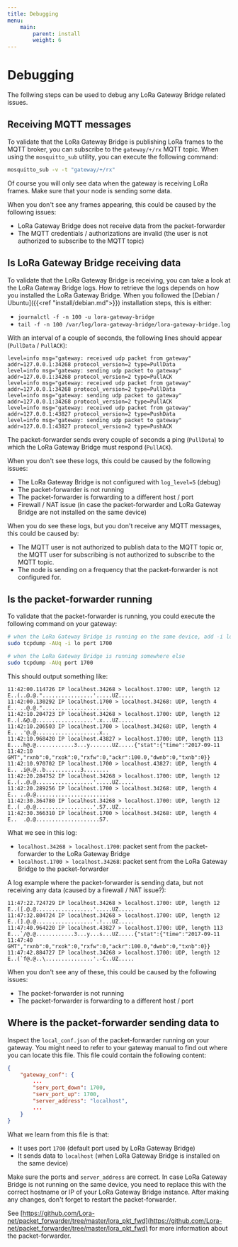 ```yaml
---
title: Debugging
menu:
    main:
        parent: install
        weight: 6
---
```


# Debugging

The follwing steps can be used to debug any LoRa Gateway Bridge related issues.

## Receiving MQTT messages

To validate that the LoRa Gateway Bridge is publishing LoRa frames to the
MQTT broker, you can subscribe to the `gateway/+/rx` MQTT topic. When using
the `mosquitto_sub` utility, you can execute the following command:

```bash
mosquitto_sub -v -t "gateway/+/rx"
```

Of course you will only see data when the gateway is receiving LoRa frames.
Make sure that your node is sending some data.

When you don't see any frames appearing, this could be caused by the following issues:

* LoRa Gateway Bridge does not receive data from the packet-forwarder
* The MQTT credentials / authorizations are invalid (the user is not authorized
  to subscribe to the MQTT topic)

## Is LoRa Gateway Bridge receiving data

To validate that the LoRa Gateway Bridge is receiving, you can take a look
at the LoRa Gateway Bridge logs. How to retrieve the logs depends on how you
installed the LoRa Gateway Bridge. When you followed the [Debian / Ubuntu]({{<ref "install/debian.md">}})
installation steps, this is either:

* `journalctl -f -n 100 -u lora-gateway-bridge`
* `tail -f -n 100 /var/log/lora-gateway-bridge/lora-gateway-bridge.log`

With an interval of a couple of seconds, the following lines should appear (`PullData` / `PullACK`):

```text
level=info msg="gateway: received udp packet from gateway" addr=127.0.0.1:34268 protocol_version=2 type=PullData
level=info msg="gateway: sending udp packet to gateway" addr=127.0.0.1:34268 protocol_version=2 type=PullACK
level=info msg="gateway: received udp packet from gateway" addr=127.0.0.1:34268 protocol_version=2 type=PullData
level=info msg="gateway: sending udp packet to gateway" addr=127.0.0.1:34268 protocol_version=2 type=PullACK
level=info msg="gateway: received udp packet from gateway" addr=127.0.0.1:43827 protocol_version=2 type=PushData
level=info msg="gateway: sending udp packet to gateway" addr=127.0.0.1:43827 protocol_version=2 type=PushACK
```

The packet-forwarder sends every couple of seconds a ping (`PullData`) to which
the LoRa Gateway Bridge must respond (`PullACK`).

When you don't see these logs, this could be caused by the following issues:

* The LoRa Gateway Bridge is not configured with `log_level=5` (debug)
* The packet-forwarder is not running
* The packet-forwarder is forwarding to a different host / port
* Firewall / NAT issue (in case the packet-forwarder and LoRa Gateway Bridge are not installed on the same device)

When you do see these logs, but you don't receive any MQTT messages, this could
be caused by:

* The MQTT user is not authorized to publish data to the MQTT topic or, the MQTT
  user for subscribing is not authorized to subscribe to the MQTT topic.
* The node is sending on a frequency that the packet-forwarder is not
  configured for.

## Is the packet-forwarder running

To validate that the packet-forwarder is running, you could execute the
following command on your gateway:

```bash
# when the LoRa Gateway Bridge is running on the same device, add -i lo
sudo tcpdump -AUq -i lo port 1700

# when the LoRa Gateway Bridge is running somewhere else
sudo tcpdump -AUq port 1700
```

This should output something like:

```text
11:42:00.114726 IP localhost.34268 > localhost.1700: UDP, length 12
E..(..@.@."................'.....UZ.....
11:42:00.130292 IP localhost.1700 > localhost.34268: UDP, length 4
E.. ..@.@.".....................
11:42:10.204723 IP localhost.34268 > localhost.1700: UDP, length 12
E..(.&@.@..................'.x...UZ.....
11:42:10.206503 IP localhost.1700 > localhost.34268: UDP, length 4
E.. .'@.@....................x..
11:42:10.968420 IP localhost.43827 > localhost.1700: UDP, length 113
E....h@.@............3...y.......UZ.....{"stat":{"time":"2017-09-11 11:42:10 GMT","rxnb":0,"rxok":0,"rxfw":0,"ackr":100.0,"dwnb":0,"txnb":0}}
11:42:10.970702 IP localhost.1700 > localhost.43827: UDP, length 4
E.. .i@.@..b...........3........
11:42:20.284752 IP localhost.34268 > localhost.1700: UDP, length 12
E..(..@.@..................'.....UZ.....
11:42:20.289256 IP localhost.1700 > localhost.34268: UDP, length 4
E.. ..@.@.......................
11:42:30.364780 IP localhost.34268 > localhost.1700: UDP, length 12
E..( .@.@..................'.S7..UZ.....
11:42:30.366310 IP localhost.1700 > localhost.34268: UDP, length 4
E..  .@.@....................S7.
```

What we see in this log:

* `localhost.34268 > localhost.1700`: packet sent from the packet-forwarder to the LoRa Gateway Bridge
* `localhost.1700 > localhost.34268`: packet sent from the LoRa Gateway Bridge to the packet-forwarder

A log example where the packet-forwarder is sending data, but not receiving
any data (caused by a firewall / NAT issue?):

```text
11:47:22.724729 IP localhost.34268 > localhost.1700: UDP, length 12
E..([.@.@..................'.....UZ.....
11:47:32.804724 IP localhost.34268 > localhost.1700: UDP, length 12
E..(].@.@..................'.!...UZ.....
11:47:40.964220 IP localhost.43827 > localhost.1700: UDP, length 113
E...`/@.@............3...y...s...UZ.....{"stat":{"time":"2017-09-11 11:47:40 GMT","rxnb":0,"rxok":0,"rxfw":0,"ackr":100.0,"dwnb":0,"txnb":0}}
11:47:42.884727 IP localhost.34268 > localhost.1700: UDP, length 12
E..(`f@.@..\...............'.-C..UZ.....
```

When you don't see any of these, this could be caused by the following issues:

* The packet-forwarder is not running
* The packet-forwarder is forwarding to a different host / port

## Where is the packet-forwarder sending data to

Inspect the `local_conf.json` of the packet-forwarder running on your gateway.
You might need to refer to your gateway manual to find out where you can locate
this file. This file could contain the following content:

```json
{
    "gateway_conf": {
        ...
        "serv_port_down": 1700,
        "serv_port_up": 1700,
        "server_address": "localhost",
        ...
    }
}
```

What we learn from this file is that:

* It uses port `1700` (default port used by LoRa Gateway Bridge)
* It sends data to `localhost` (when LoRa Gateway Bridge is installed on the same device)

Make sure the ports and `server_address` are correct. In case LoRa Gateway
Bridge is not running on the same device, you need to replace this with the
correct hostname or IP of your LoRa Gateway Bridge instance. After making any
changes, don't forget to restart the packet-forwarder.

See [https://github.com/Lora-net/packet_forwarder/tree/master/lora_pkt_fwd](https://github.com/Lora-net/packet_forwarder/tree/master/lora_pkt_fwd)
for more information about the packet-forwarder.